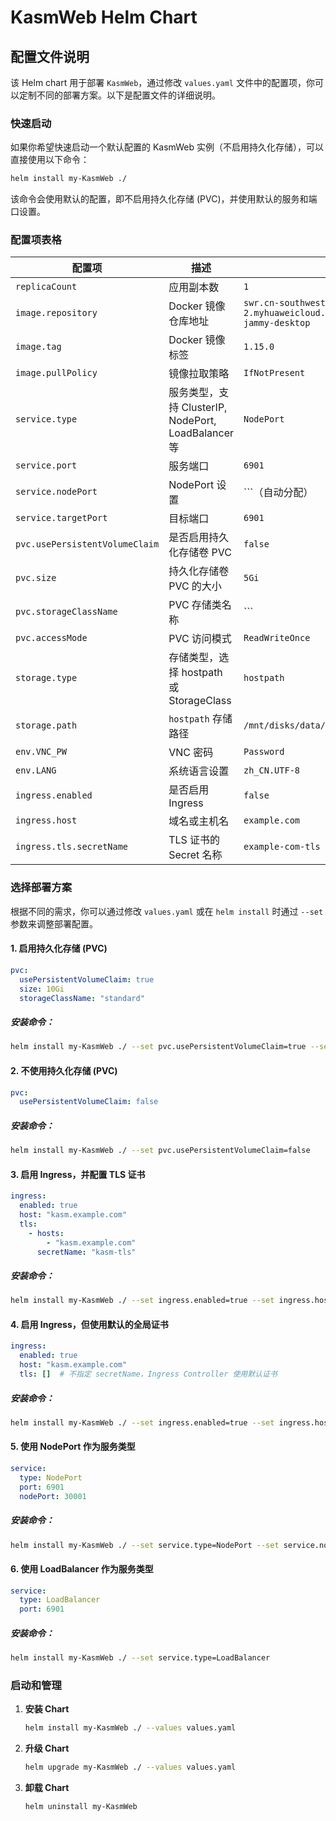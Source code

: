 # KasmWeb Helm Chart

## 配置文件说明

该 Helm chart 用于部署 `KasmWeb`，通过修改 `values.yaml` 文件中的配置项，你可以定制不同的部署方案。以下是配置文件的详细说明。

### 快速启动

如果你希望快速启动一个默认配置的 KasmWeb 实例（不启用持久化存储），可以直接使用以下命令：

```bash
helm install my-KasmWeb ./
```

该命令会使用默认的配置，即不启用持久化存储 (PVC)，并使用默认的服务和端口设置。

### 配置项表格

| 配置项                      | 描述                                      | 默认值                                                    |
|---------------------------|-----------------------------------------|---------------------------------------------------------|
| `replicaCount`            | 应用副本数                                 | `1`                                                     |
| `image.repository`        | Docker 镜像仓库地址                           | `swr.cn-southwest-2.myhuaweicloud.com/kubeode/kasmweb/ubuntu-jammy-desktop` |
| `image.tag`               | Docker 镜像标签                            | `1.15.0`                                                |
| `image.pullPolicy`        | 镜像拉取策略                                | `IfNotPresent`                                          |
| `service.type`            | 服务类型，支持 ClusterIP, NodePort, LoadBalancer 等 | `NodePort`                                              |
| `service.port`            | 服务端口                                   | `6901`                                                  |
| `service.nodePort`        | NodePort 设置                              | ```（自动分配）                                          |
| `service.targetPort`      | 目标端口                                   | `6901`                                                  |
| `pvc.usePersistentVolumeClaim` | 是否启用持久化存储卷 PVC                       | `false`                                                 |
| `pvc.size`                | 持久化存储卷 PVC 的大小                     | `5Gi`                                                   |
| `pvc.storageClassName`    | PVC 存储类名称                              | ```                                                    |
| `pvc.accessMode`          | PVC 访问模式                                | `ReadWriteOnce`                                         |
| `storage.type`            | 存储类型，选择 hostpath 或 StorageClass      | `hostpath`                                              |
| `storage.path`            | `hostpath` 存储路径                         | `/mnt/disks/data/pvc-data`                              |
| `env.VNC_PW`              | VNC 密码                                  | `Password`                                              |
| `env.LANG`                | 系统语言设置                                | `zh_CN.UTF-8`                                           |
| `ingress.enabled`         | 是否启用 Ingress                           | `false`                                                 |
| `ingress.host`            | 域名或主机名                                | `example.com`                                           |
| `ingress.tls.secretName`  | TLS 证书的 Secret 名称                        | `example-com-tls`                                       |

### 选择部署方案

根据不同的需求，你可以通过修改 `values.yaml` 或在 `helm install` 时通过 `--set` 参数来调整部署配置。

#### 1. 启用持久化存储 (PVC)

```yaml
pvc:
  usePersistentVolumeClaim: true
  size: 10Gi
  storageClassName: "standard"
```

##### 安装命令：
```bash
helm install my-KasmWeb ./ --set pvc.usePersistentVolumeClaim=true --set pvc.size=10Gi --set pvc.storageClassName="standard"
```

#### 2. 不使用持久化存储 (PVC)

```yaml
pvc:
  usePersistentVolumeClaim: false
```

##### 安装命令：
```bash
helm install my-KasmWeb ./ --set pvc.usePersistentVolumeClaim=false
```

#### 3. 启用 Ingress，并配置 TLS 证书

```yaml
ingress:
  enabled: true
  host: "kasm.example.com"
  tls:
    - hosts:
        - "kasm.example.com"
      secretName: "kasm-tls"
```

##### 安装命令：
```bash
helm install my-KasmWeb ./ --set ingress.enabled=true --set ingress.host="kasm.example.com" --set ingress.tls[0].secretName="kasm-tls"
```

#### 4. 启用 Ingress，但使用默认的全局证书

```yaml
ingress:
  enabled: true
  host: "kasm.example.com"
  tls: []  # 不指定 secretName，Ingress Controller 使用默认证书
```

##### 安装命令：
```bash
helm install my-KasmWeb ./ --set ingress.enabled=true --set ingress.host="kasm.example.com"
```

#### 5. 使用 NodePort 作为服务类型

```yaml
service:
  type: NodePort
  port: 6901
  nodePort: 30001
```

##### 安装命令：
```bash
helm install my-KasmWeb ./ --set service.type=NodePort --set service.nodePort=30001
```

#### 6. 使用 LoadBalancer 作为服务类型

```yaml
service:
  type: LoadBalancer
  port: 6901
```

##### 安装命令：
```bash
helm install my-KasmWeb ./ --set service.type=LoadBalancer
```

### 启动和管理

1. **安装 Chart**
   ```bash
   helm install my-KasmWeb ./ --values values.yaml
   ```

2. **升级 Chart**
   ```bash
   helm upgrade my-KasmWeb ./ --values values.yaml
   ```

3. **卸载 Chart**
   ```bash
   helm uninstall my-KasmWeb
   ```

